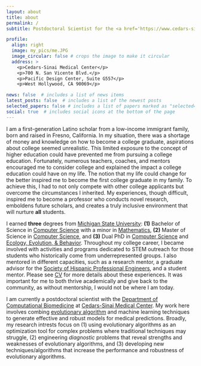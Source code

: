 ```yaml
---
layout: about
title: about
permalink: /
subtitle: Postdoctoral Scientist for the <a href='https://www.cedars-sinai.edu/research/departments-institutes/computational-biomedicine.html'>Department of Computational Biomedicine</a> at <a href=https://www.cedars-sinai.org/home.html>Cedars-Sinai Medical Center</a>.

profile:
  align: right
  image: my_pics/me.JPG
  image_circular: false # crops the image to make it circular
  address: >
    <p>Cedars-Sinai Medical Center</p>
    <p>700 N. San Vicente Blvd.</p>
    <p>Pacific Design Center, Suite G557</p>
    <p>West Hollywood, CA 90069</p>

news: false  # includes a list of news items
latest_posts: false  # includes a list of the newest posts
selected_papers: false # includes a list of papers marked as "selected={true}"
social: true  # includes social icons at the bottom of the page
---
```


I am a first-generation Latino scholar from a low-income immigrant family, born and raised in Fresno, California.
In my situation, there was a shortage of money and knowledge on how to become a college graduate, aspirations about college seemed unrealistic.
This limited exposure to the concept of higher education could have prevented me from pursuing a college education.
Fortunately, numerous teachers, coaches, and mentors encouraged me to consider college and explained the impact a college education could have on my life.
The notion that my life could change for the better inspired me to become the first college graduate in my family.
To achieve this, I had to not only compete with other college applicants but overcome the circumstances I inherited.
My experiences, though difficult, inspired me to become a professor who conducts novel research, emboldens future scholars, and creates a truly inclusive environment that will nurture **all** students.

I earned **three** degrees from [Michigan State University](https://msu.edu/):
**(1)** Bachelor of Science in [Computer Science](https://www.cse.msu.edu/) with a minor in [Mathematics](https://math.natsci.msu.edu/),
**(2)** Master of Science in [Computer Science](https://www.cse.msu.edu/),
and **(3)** Dual PhD in [Computer Science](https://www.cse.msu.edu/) and [Ecology, Evolution, & Behavior](https://eeb.msu.edu/).
Throughout my college career, I became involved with activities and programs dedicated to STEM outreach for those students who historically come from underrepresented groups.
I also mentored in different capacities, such as a research mentor, a graduate advisor for the [Society of Hispanic Professional Engineers](https://www.egr.msu.edu/studentgroups/society-hispanic-professional-engineers-shpe), and a student mentor.
Please see [CV](./) for more details about these experiences.
It was important for me to both thrive academically and give back to the community, as without mentorship, I would not be where I am today.

I am currently a postdoctoral scientist with the [Department of Computational Biomedicine](https://www.cedars-sinai.edu/research/departments-institutes/computational-biomedicine.html) at [Cedars-Sinai Medical Center](https://www.cedars-sinai.org/home.html).
My work here involves combing [evolutionary algorithm](https://en.wikipedia.org/wiki/Evolutionary_algorithm) and machine learning techniques to generate effective and robust models for medical predictions.
Broadly, my research intrests focus on
(1) using evolutionary algorithms as an optimization tool for complex problems where traditional techniques may struggle,
(2) engineering *diagnostic* problems that reveal strengths and weaknesses of evolutionary algorithms,
and (3) developing new techniques/algorithms that increase the performance and robustness of evolutionary algorithms.